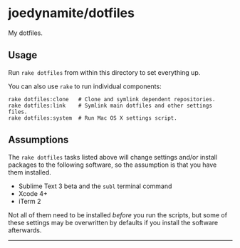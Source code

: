 # joedynamite/dotfiles

My dotfiles.

## Usage

Run `rake dotfiles` from within this directory to set everything up.

You can also use `rake` to run individual components:

    rake dotfiles:clone   # Clone and symlink dependent repositories.
    rake dotfiles:link    # Symlink main dotfiles and other settings files.
    rake dotfiles:system  # Run Mac OS X settings script.

## Assumptions

The `rake dotfiles` tasks listed above will change settings and/or install packages to the following software, so the assumption is that you have them installed.

- Sublime Text 3 beta and the `subl` terminal command
- Xcode 4+
- iTerm 2

Not all of them need to be installed *before* you run the scripts, but some of these settings may be overwritten by defaults if you install the software afterwards.

----

